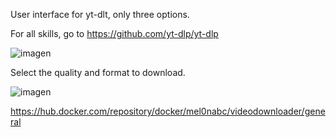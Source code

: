 User interface for yt-dlt, only three options. 

For all skills, go to https://github.com/yt-dlp/yt-dlp


![imagen](https://github.com/user-attachments/assets/d3ae5fa6-7cce-4fe2-840c-2e541af34a52)


Select the quality and format to download.

![imagen](https://github.com/user-attachments/assets/f472760d-db57-4df2-a790-a9693f978c7e)



https://hub.docker.com/repository/docker/mel0nabc/videodownloader/general
